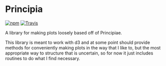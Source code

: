 Principia
=========

[![npm](https://img.shields.io/npm/v/principia.svg?style=flat-square)](https://www.npmjs.com/package/principia)
[![Travis](https://img.shields.io/travis/erikbrinkman/principia.svg?style=flat-square)](https://travis-ci.org/erikbrinkman/principia)

A library for making plots loosely based off of Principiae.

This library is meant to work with d3 and at some point should provide methods for conveniently making plots in the way that I like to, but the most appropriate way to structure that is uncertain, so for now it just includes routines to do what I find necessary.
